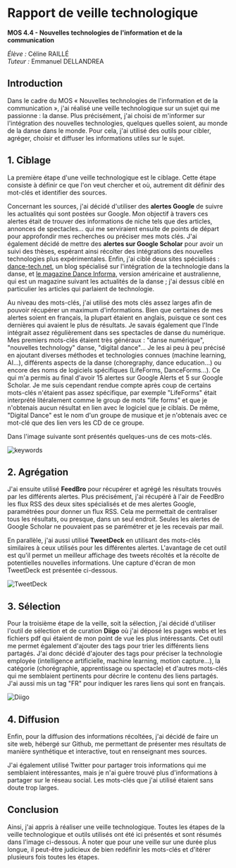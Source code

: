 # Rapport de veille technologique

**MOS 4.4 - Nouvelles technologies de l'information et de la communication**

*Élève :* Céline RAILLÉ<br/>
*Tuteur :* Emmanuel DELLANDREA


## Introduction

Dans le cadre du MOS « Nouvelles technologies de l'information et de la communication », j'ai réalisé une veille technologique sur un sujet qui me passionne : la danse. Plus précisément, j'ai choisi de m'informer sur l'intégration des nouvelles technologies, quelques quelles soient, au monde de la danse dans le monde. Pour cela, j'ai utilisé des outils pour cibler, agréger, choisir et diffuser les informations utiles sur le sujet.


## 1. Ciblage

La première étape d'une veille technologique est le ciblage. Cette étape consiste à définir ce que l'on veut chercher et où, autrement dit définir des mot-clés et identifier des sources.

Concernant les sources, j'ai décidé d'utiliser des **alertes Google** de suivre les actualités qui sont postées sur Google. Mon objectif à travers ces alertes était de trouver des informations de niche tels que des articles, annonces de spectacles... qui me serviraient ensuite de points de départ pour approfondir mes recherches ou préciser mes mots clés. J'ai également décidé de mettre des **alertes sur Google Scholar** pour avoir un suivi des thèses, espérant ainsi récolter des intégrations des nouvelles technologies plus expérimentales. Enfin, j'ai ciblé deux sites spécialisés : [dance-tech.net](https://www.dance-tech.net/profiles/blog/list), un blog spécialisé sur l'intégration de la technologie dans la danse, et [le magazine Dance Informa](https://www.danceinforma.com/), version américaine et australienne, qui est un magazine suivant les actualités de la danse ; j'ai dessus ciblé en particulier les articles qui parlaient de technologie.

Au niveau des mots-clés, j'ai utilisé des mots clés assez larges afin de pouvoir récupérer un maximum d'informations. Bien que certaines de mes alertes soient en français, la plupart étaient en anglais, puisque ce sont ces dernières qui avaient le plus de résultats. Je savais également que l'Inde intégrait assez régulièrement dans ses spectacles de danse du numérique. Mes premiers mots-clés étaient très généraux : "danse numérique", "nouvelles technology" danse, "digital dance"... Je les ai peu à peu précisé en ajoutant diverses méthodes et technologies connues (machine learning, AI...), différents aspects de la danse (choregraphy, dance education...) ou encore des noms de logiciels spécifiques (LifeForms, DanceForms...). Ce qui m'a permis au final d'avoir 15 alertes sur Google Alerts et 5 sur Google Scholar. Je me suis cependant rendue compte après coup de certains mots-clés n'étaient pas assez spécifique, par exemple "LifeForms" était interprété litéralement comme le group de mots "life forms" et que je n'obtenais aucun résultat en lien avec le logiciel que je ciblais. De même, "Digital Dance" est le nom d'un groupe de musique et je n'obtenais avec ce mot-clé que des lien vers les CD de ce groupe.

Dans l'image suivante sont présentés quelques-uns de ces mots-clés.

![keywords](https://www.zupimages.net/up/22/10/cd3n.png)


## 2. Agrégation

J'ai ensuite utilisé **FeedBro** pour récupérer et agrégé les résultats trouvés par les différents alertes. Plus précisément, j'ai récupéré à l'air de FeedBro les flux RSS des deux sites spécialisés et de mes alertes Google, paramétrées pour donner un flux RSS. Cela me permettait de centraliser tous les résultats, ou presque, dans un seul endroit. Seules les alertes de Google Scholar ne pouvaient pas se parémétrer et je les recevais par mail.

En parallèle, j'ai aussi utilisé **TweetDeck** en utilisant des mots-clés similaires à ceux utilisés pour les différentes alertes. L'avantage de cet outil est qu'il permet un meilleur affichage des tweets récoltés et la récolte de potentielles nouvelles informations. Une capture d'écran de mon TweetDeck est présentée ci-dessous.

![TweetDeck](https://www.zupimages.net/up/22/10/8s44.png)

## 3. Sélection

Pour la troisième étape de la veille, soit la sélection, j'ai décidé d'utiliser l'outil de sélection et de curation **Diigo** où j'ai déposé les pages webs et les fichiers pdf qui étaient de mon point de vue les plus intéressants. Cet outil me permet également d'ajouter des tags pour trier les différents liens partagés. J'ai donc décidé d'ajouter des tags pour préciser la technologie employée (intelligence artificielle, machine learning, motion capture...), la catégorie (chorégraphie, apprentissage ou spectacle) et d'autres mots-clés qui me semblaient pertinents pour décrire le contenu des liens partagés. J'ai aussi mis un tag "FR" pour indiquer les rares liens qui sont en français.

![Diigo](https://www.zupimages.net/up/22/10/pltx.png)


## 4. Diffusion

Enfin, pour la diffusion des informations récoltées, j'ai décidé de faire un site web, hébergé sur Github, me permettant de présenter mes résultats de manière synthétique et interactive, tout en renseignant mes sources.

J'ai également utilisé Twitter pour partager trois informations qui me semblaient intéressantes, mais je n'ai guère trouvé plus d'informations à partager sur le réseau social. Les mots-clés que j'ai utilisé étaient sans doute trop larges.


## Conclusion

Ainsi, j'ai appris à réaliser une veille technologique. Toutes les étapes de la veille technologique et outils utilisés ont été ici présentés et sont résumés dans l'image ci-dessous. À noter que pour une veille sur une durée plus longue, il peut-être judicieux de bien redéfinir les mots-clés et d'itérer plusieurs fois toutes les étapes.
